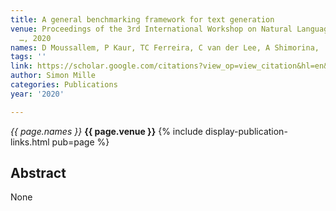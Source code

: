 ```yaml
---
title: A general benchmarking framework for text generation
venue: Proceedings of the 3rd International Workshop on Natural Language Generation
  …, 2020
names: D Moussallem, P Kaur, TC Ferreira, C van der Lee, A Shimorina, ...
tags: ''
link: https://scholar.google.com/citations?view_op=view_citation&hl=en&user=hg8-G68AAAAJ&pagesize=100&sortby=pubdate&citation_for_view=hg8-G68AAAAJ:k_IJM867U9cC
author: Simon Mille
categories: Publications
year: '2020'

---
```


*{{ page.names }}*
**{{ page.venue }}**
{% include display-publication-links.html pub=page %}
## Abstract

None